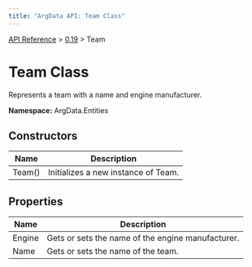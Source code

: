 ```yaml
---
title: "ArgData API: Team Class"
---
```


[API Reference](/argdata/api) &gt; [0.19](/argdata/api/0.19) &gt; Team

# Team Class

Represents a team with a name and engine manufacturer.

**Namespace:** ArgData.Entities

## Constructors

<table class="table table-bordered table-striped ">
<thead>
  <tr>
    <th>Name</th>
    <th>Description</th>
  </tr>
</thead>
<tbody>
  <tr>
    <td>Team()</td>
    <td>Initializes a new instance of Team.</td>
  </tr>
</tbody>
</table>


## Properties

<table class="table table-bordered table-striped ">
<thead>
  <tr>
    <th>Name</th>
    <th>Description</th>
  </tr>
</thead>
<tbody>
  <tr>
    <td>Engine</td>
    <td>Gets or sets the name of the engine manufacturer.</td>
  </tr>
  <tr>
    <td>Name</td>
    <td>Gets or sets the name of the team.</td>
  </tr>
</tbody>
</table>


